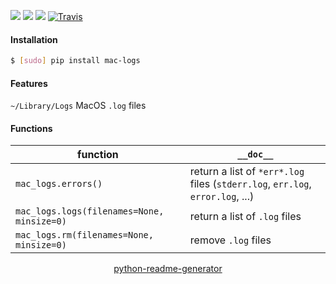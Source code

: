 <!--
https://pypi.org/project/readme-generator/
https://pypi.org/project/python-readme-generator/
-->

[![](https://img.shields.io/badge/OS-MacOS-blue.svg?longCache=True)]()
[![](https://img.shields.io/pypi/pyversions/mac-logs.svg?longCache=True)](https://pypi.org/project/mac-logs/)
[![](https://img.shields.io/pypi/v/mac-logs.svg?maxAge=3600)](https://pypi.org/project/mac-logs/)
[![Travis](https://api.travis-ci.org/looking-for-a-job/mac-logs.py.svg?branch=master)](https://travis-ci.org/looking-for-a-job/mac-logs.py/)

#### Installation
```bash
$ [sudo] pip install mac-logs
```

#### Features
`~/Library/Logs` MacOS `.log` files

#### Functions
function|`__doc__`
-|-
`mac_logs.errors()` |return a list of `*err*.log` files (`stderr.log`, `err.log`, `error.log`, ...)
`mac_logs.logs(filenames=None, minsize=0)` |return a list of `.log` files
`mac_logs.rm(filenames=None, minsize=0)` |remove `.log` files

<p align="center">
    <a href="https://pypi.org/project/python-readme-generator/">python-readme-generator</a>
</p>